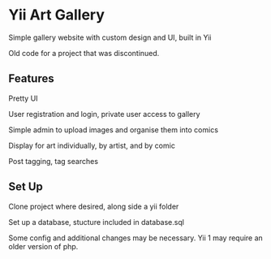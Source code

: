 
Yii Art Gallery
====

Simple gallery website with custom design and UI, built in Yii

Old code for a project that was discontinued. 



Features 
----

Pretty UI

User registration and login, private user access to gallery

Simple admin to upload images and organise them into comics

Display for art individually, by artist, and by comic

Post tagging, tag searches



Set Up
----

Clone project where desired, along side a yii folder

Set up a database, stucture included in database.sql

Some config and additional changes may be necessary. Yii 1 may require an older version of php.
